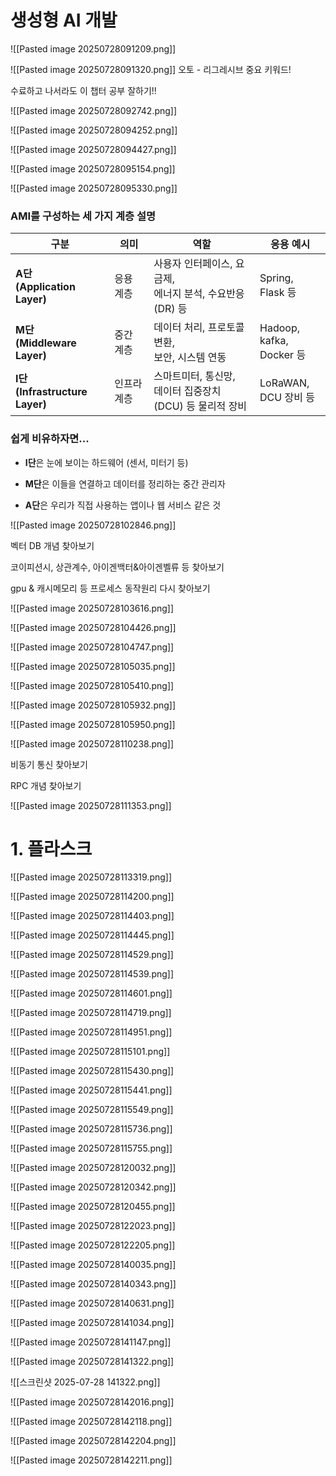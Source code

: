 
# 생성형 AI 개발

![[Pasted image 20250728091209.png]]

![[Pasted image 20250728091320.png]]
오토 - 리그레시브 중요 키워드!

수료하고 나서라도 이 챕터 공부 잘하기!!

![[Pasted image 20250728092742.png]]

![[Pasted image 20250728094252.png]]

![[Pasted image 20250728094427.png]]

![[Pasted image 20250728095154.png]]

![[Pasted image 20250728095330.png]]

### **AMI**를 구성하는 세 가지 계층 설명

| 구분                               | 의미     | 역할                                     | 응용 예시                      |
| -------------------------------- | ------ | -------------------------------------- | -------------------------- |
| **A단<br>(Application Layer)**    | 응용 계층  | 사용자 인터페이스, 요금제, <br>에너지 분석, 수요반응(DR) 등 | Spring,<br>Flask 등         |
| **M단<br>(Middleware Layer)**     | 중간 계층  | 데이터 처리, 프로토콜 변환,<br>보안, 시스템 연동         | Hadoop, kafka,<br>Docker 등 |
| **I단<br>(Infrastructure Layer)** | 인프라 계층 | 스마트미터, 통신망,<br>데이터 집중장치(DCU) 등 물리적 장비  | LoRaWAN,<br>DCU 장비 등       |

### 쉽게 비유하자면...

- **I단**은 눈에 보이는 하드웨어 (센서, 미터기 등)
    
- **M단**은 이들을 연결하고 데이터를 정리하는 중간 관리자
    
- **A단**은 우리가 직접 사용하는 앱이나 웹 서비스 같은 것


![[Pasted image 20250728102846.png]]

벡터 DB 개념 찾아보기

코이피션시, 상관계수, 아이겐백터&아이겐벨류 등 찾아보기

gpu & 캐시메모리 등 프로세스 동작원리 다시 찾아보기

![[Pasted image 20250728103616.png]]

![[Pasted image 20250728104426.png]]

![[Pasted image 20250728104747.png]]

![[Pasted image 20250728105035.png]]

![[Pasted image 20250728105410.png]]

![[Pasted image 20250728105932.png]]

![[Pasted image 20250728105950.png]]

![[Pasted image 20250728110238.png]]

비동기 통신 찾아보기

RPC 개념 찾아보기

![[Pasted image 20250728111353.png]]


# 1. 플라스크

![[Pasted image 20250728113319.png]]

![[Pasted image 20250728114200.png]]

![[Pasted image 20250728114403.png]]

![[Pasted image 20250728114445.png]]

![[Pasted image 20250728114529.png]]

![[Pasted image 20250728114539.png]]

![[Pasted image 20250728114601.png]]

![[Pasted image 20250728114719.png]]

![[Pasted image 20250728114951.png]]

![[Pasted image 20250728115101.png]]

![[Pasted image 20250728115430.png]]

![[Pasted image 20250728115441.png]]

![[Pasted image 20250728115549.png]]

![[Pasted image 20250728115736.png]]

![[Pasted image 20250728115755.png]]

![[Pasted image 20250728120032.png]]

![[Pasted image 20250728120342.png]]

![[Pasted image 20250728120455.png]]

![[Pasted image 20250728122023.png]]

![[Pasted image 20250728122205.png]]

![[Pasted image 20250728140035.png]]

![[Pasted image 20250728140343.png]]

![[Pasted image 20250728140631.png]]

![[Pasted image 20250728141034.png]]

![[Pasted image 20250728141147.png]]

![[Pasted image 20250728141322.png]]

![[스크린샷 2025-07-28 141322.png]]

![[Pasted image 20250728142016.png]]

![[Pasted image 20250728142118.png]]

![[Pasted image 20250728142204.png]]

![[Pasted image 20250728142211.png]]

